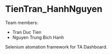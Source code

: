 # TienTran_HanhNguyen
Team members:
- Tran Duc Tien
- Nguyen Trung Bich Hanh

Selenium atomation framework for TA Dashboard.

